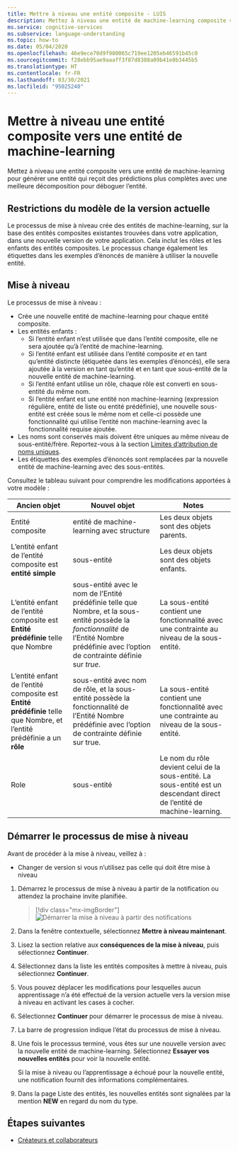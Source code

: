 ```yaml
---
title: Mettre à niveau une entité composite - LUIS
description: Mettez à niveau une entité de machine-learning composite vers une entité de machine-learning avec le processus de mise à niveau dans le portail LUIS.
ms.service: cognitive-services
ms.subservice: language-understanding
ms.topic: how-to
ms.date: 05/04/2020
ms.openlocfilehash: 46e9ece70d9f980065c719ee1205eb46591b45c0
ms.sourcegitcommit: f28ebb95ae9aaaff3f87d8388a09b41e0b3445b5
ms.translationtype: HT
ms.contentlocale: fr-FR
ms.lasthandoff: 03/30/2021
ms.locfileid: "95025240"
---
```

# <a name="upgrade-composite-entity-to-machine-learning-entity"></a>Mettre à niveau une entité composite vers une entité de machine-learning

Mettez à niveau une entité composite vers une entité de machine-learning pour générer une entité qui reçoit des prédictions plus complètes avec une meilleure décomposition pour déboguer l’entité.

## <a name="current-version-model-restrictions"></a>Restrictions du modèle de la version actuelle

Le processus de mise à niveau crée des entités de machine-learning, sur la base des entités composites existantes trouvées dans votre application, dans une nouvelle version de votre application. Cela inclut les rôles et les enfants des entités composites. Le processus change également les étiquettes dans les exemples d’énoncés de manière à utiliser la nouvelle entité.

## <a name="upgrade-process"></a>Mise à niveau

Le processus de mise à niveau :
* Crée une nouvelle entité de machine-learning pour chaque entité composite.
* Les entités enfants :
    * Si l’entité enfant n’est utilisée que dans l’entité composite, elle ne sera ajoutée qu’à l’entité de machine-learning.
    * Si l’entité enfant est utilisée dans l’entité composite _et_ en tant qu’entité distincte (étiquetée dans les exemples d’énoncés), elle sera ajoutée à la version en tant qu’entité et en tant que sous-entité de la nouvelle entité de machine-learning.
    * Si l’entité enfant utilise un rôle, chaque rôle est converti en sous-entité du même nom.
    * Si l’entité enfant est une entité non machine-learning (expression régulière, entité de liste ou entité prédéfinie), une nouvelle sous-entité est créée sous le même nom et celle-ci possède une fonctionnalité qui utilise l’entité non machine-learning avec la fonctionnalité requise ajoutée.
* Les noms sont conservés mais doivent être uniques au même niveau de sous-entité/frère. Reportez-vous à la section [Limites d’attribution de noms uniques](./luis-limits.md#name-uniqueness).
* Les étiquettes des exemples d’énoncés sont remplacées par la nouvelle entité de machine-learning avec des sous-entités.

Consultez le tableau suivant pour comprendre les modifications apportées à votre modèle :

|Ancien objet|Nouvel objet|Notes|
|--|--|--|
|Entité composite|entité de machine-learning avec structure|Les deux objets sont des objets parents.|
|L’entité enfant de l’entité composite est **entité simple**|sous-entité|Les deux objets sont des objets enfants.|
|L’entité enfant de l’entité composite est **Entité prédéfinie** telle que Nombre|sous-entité avec le nom de l’Entité prédéfinie telle que Nombre, et la sous-entité possède la _fonctionnalité_ de l’Entité Nombre prédéfinie avec l’option de contrainte définie sur _true_.|La sous-entité contient une fonctionnalité avec une contrainte au niveau de la sous-entité.|
|L’entité enfant de l’entité composite est **Entité prédéfinie** telle que Nombre, et l’entité prédéfinie a un **rôle**|sous-entité avec nom de rôle, et la sous-entité possède la fonctionnalité de l’Entité Nombre prédéfinie avec l’option de contrainte définie sur true.|La sous-entité contient une fonctionnalité avec une contrainte au niveau de la sous-entité.|
|Role|sous-entité|Le nom du rôle devient celui de la sous-entité. La sous-entité est un descendant direct de l’entité de machine-learning.|

## <a name="begin-upgrade-process"></a>Démarrer le processus de mise à niveau

Avant de procéder à la mise à niveau, veillez à :

* Changer de version si vous n’utilisez pas celle qui doit être mise à niveau


1. Démarrez le processus de mise à niveau à partir de la notification ou attendez la prochaine invite planifiée.

    > [!div class="mx-imgBorder"]
    > ![Démarrer la mise à niveau à partir des notifications](./media/update-composite-entity/notification-begin-update.png)

1. Dans la fenêtre contextuelle, sélectionnez **Mettre à niveau maintenant**.

1. Lisez la section relative aux **conséquences de la mise à niveau**, puis sélectionnez **Continuer**.

1. Sélectionnez dans la liste les entités composites à mettre à niveau, puis sélectionnez **Continuer**.

1. Vous pouvez déplacer les modifications pour lesquelles aucun apprentissage n’a été effectué de la version actuelle vers la version mise à niveau en activant les cases à cocher.

1. Sélectionnez **Continuer** pour démarrer le processus de mise à niveau.

1. La barre de progression indique l’état du processus de mise à niveau.

1. Une fois le processus terminé, vous êtes sur une nouvelle version avec la nouvelle entité de machine-learning. Sélectionnez **Essayer vos nouvelles entités** pour voir la nouvelle entité.

    Si la mise à niveau ou l’apprentissage a échoué pour la nouvelle entité, une notification fournit des informations complémentaires.

1. Dans la page Liste des entités, les nouvelles entités sont signalées par la mention **NEW** en regard du nom du type.

## <a name="next-steps"></a>Étapes suivantes

* [Créateurs et collaborateurs](luis-how-to-collaborate.md)